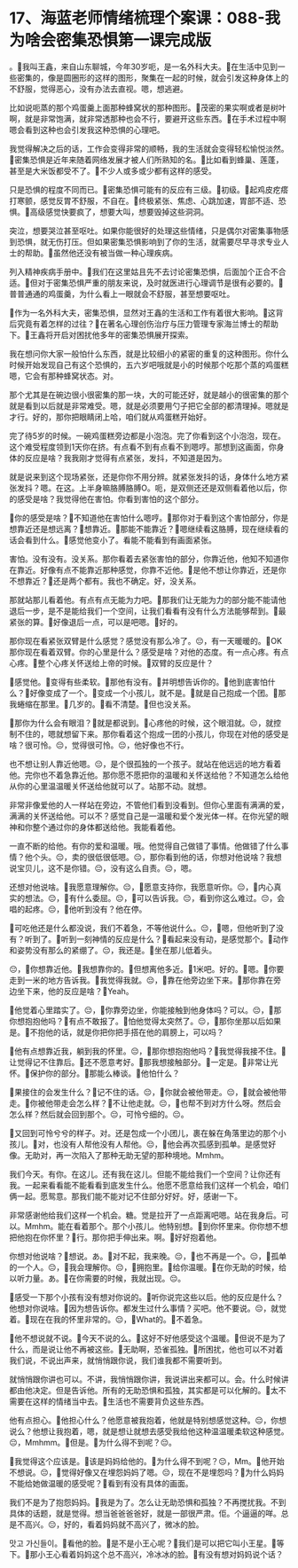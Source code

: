 # 17、海蓝老师情绪梳理个案课：088-我为啥会密集恐惧第一课完成版

。🎼我叫王鑫，来自山东聊城，今年30岁呃，是一名外科大夫。🎼在生活中见到一些密集的，像是圆圈形的这样的图形，聚集在一起的时候，就会引发这种身体上的不舒服，觉得恶心，没有办法去直视。嗯，想逃避。

比如说呃蒸的那个鸡蛋羹上面那种蜂窝状的那种图形。🎼茂密的果实啊或者是树叶啊，就是非常饱满，就非常透那种也会不行，要避开这些东西。🎼在手术过程中啊嗯会看到这种也会引发我这种恐惧的心理吧。

我觉得解决之后的话，工作会变得非常的顺畅，我的生活就会变得轻松愉悦淡然。🎼密集恐惧是近年来随着网络发展才被人们所熟知的名。🎼比如看到蜂巢、莲蓬，甚至是大米饭都受不了。🎼不少人或多或少都有这样的感受。

只是恐惧的程度不同而已。🎼密集恐惧可能有的反应有三级。🎼初级。🎼起鸡皮疙瘩打寒颤，感觉反胃不舒服，不自在。🎼终极紧张、焦虑、心跳加速，胃部不适、恐惧。🎼高级感觉快要疯了，想要大叫，想要毁掉这些洞洞。

突泣，想要哭泣甚至呕吐。如果你能很好的处理这些情绪，只是偶尔对密集事物感到恐惧，就无伤打压。但如果密集恐惧影响到了你的生活，就需要尽早寻求专业人士的帮助。🎼虽然他还没有被当做一种心理疾病。

列入精神疾病手册中。🎼我们在这里姑且先不去讨论密集恐惧，后面加个正合不合适。🎼但对于密集恐惧严重的朋友来说，及时就医进行心理调节是很有必要的。🎼普普通通的鸡蛋羹，为什么看上一眼就会不舒服，甚至想要呕吐。

🎼作为一名外科大夫，密集恐惧，显然对王鑫的生活和工作有着很大影响。🎼这背后究竟有着怎样的过往？🎼在著名心理创伤治疗与压力管理专家海兰博士的帮助下。🎼王鑫将开启对困扰他多年的密集恐惧展开探索。

我在想问你大家一般怕什么东西，就是比较细小的紧密的重复的这种图形。你什么时候开始发现自己有这个恐惧的，五六岁吧哦就是小的时候那个吃那个蒸的鸡蛋糕嗯，它会有那种蜂窝状态。对。

那个尤其是在碗边很小很密集的那一块，大的可能还好，就是越小的很密集的那个就是看到以后就是非常难受。嗯，就是必须要用勺子把它全部的都清理掉。嗯就是才行。好的，那你把眼睛闭上哈，咱们就从鸡蛋糕开始好。

完了待5岁的时候。一碗鸡蛋糕旁边都是小泡泡。完了你看到这个小泡泡，现在。这个难受程度领到1天你在挤。有点看不到有点看不到嗯哼。那想到这画面，你身体的反应是啥？我我刚才觉得有点紧张，发抖，不知道是因为。

就是说来到这个现场紧张，还是你你不用分辨。就紧张发抖的话，身体什么地方紧张发抖？嗯。在这。上半身嘛胳膊胳膊O。呃，是双侧还还是双侧看着他以后，你的感受是啥？我觉得他在害怕。你看到害怕的这个部分。

🎼你的感受是啥？🎼不知道他在害怕什么嗯哼。🎼那你对于看到这个害怕部分，你是想靠近还是想远离？🎼想靠近。🎼那能不能靠近？🎼嗯继续看这胳膊，现在继续看的话会看到什么。🎼感觉他变小了。看能不能看到有画面紧张。

害怕。没有没有。没关系。那你看着去紧张害怕的部分，你靠近他，他知不知道你在靠近。好像有点不能靠近那种感觉，你靠不近他。🎼是他不想让你靠近，还是你不想靠近？🎼还是两个都有。我也不确定。好，没关系。

那就站那儿看着他。有点有点无能为力吧。🎼那我们让无能为力的部分能不能请他退后一步，是不是能给我们一个空间，让我们看看有没有什么方法能够帮到。🎼最紧张的算。🎼好像退后一点，可以是吧嗯。🎼好的。

那你现在看紧张双臂是什么感觉？感觉没有那么冷了。😔，有一天暖暖的。🎼OK那你现在看着双臂。你的心里是什么？感受是啥？对他的态度。有一点心疼。有点心疼。🎼整个心疼关怀送给上帝的时候。🎼双臂的反应是什？

🎼感觉他。🎼变得有些柔软。🎼那他有没有。🎼并明想告诉你的。🎼他到底害怕什么？🎼好像变成了一个。🎼变成一个小孩儿，就不是。🎼就是自己抱成一个团。🎼那我蜷缩在那里。🎼几岁的。🎼看不清楚。🎼但也没关系。

🎼那你为什么会有眼泪？🎼就是都说到。🎼心疼他的时候，这个眼泪就。😔，就控制不住的，嗯就想留下来。那你看着这个抱成一团的小孩儿，你现在对他的感受是啥？很可怜。😔，觉得很可怜。😔，他好像也不行。

也不想让别人靠近他嗯。😔，是个很孤独的一个孩子。就站在他远远的地方看着他。完你也不着急靠近他。那你愿不愿把你的温暖和关怀送给他？不知道怎么给他从你的心里温温暖关怀送给他就可以了。站那不动。就想。

非常非像爱他的人一样站在旁边，不管他们看到没看到。但你心里面有满满的爱，满满的关怀送给他。可以不？感觉自己是一温暖和爱个发光体一样。在你光望的眼神和你整个通过你的身体都送给他。我能看着他。

一直不断的给他。有你的爱和温暖。哦。他觉得自己做错了事情。他做错了什么事情？他个头。😔，卖的很低很低嗯。😔，那你看到他的话，你想对他说啥？我想说宝贝儿，这不是你错。😔，没有这么自责。😔，嗯。

还想对他说啥。🎼我愿意理解你。😔，🎼愿意支持你，我愿意听你。😔，🎼内心真实的想法。😔，🎼有什么委屈。😔，🎼可以告诉我。😔，看到你这么难过。😔，会唱的起疼。😔，🎼他听到没有？他在停。

🎼可吃他还是什么都没说，我们不着急，不等他说什么。😔，🎼嗯，但他听到了没有？听到了。🎼听到一刻神情的反应是什么？🎼看起来没有动，是感觉那个。🎼动作和姿势没有那么的紧绷了。😔，我还是。🎼坐在那儿低着头。

😔，🎼你想靠近他。🎼我想靠你的。🎼但想离他多近。🎼1米吧。好的。🎼嗯。🎼你要走到一米的地方告诉我。🎼我觉得我就。😔，🎼靠在他旁边坐下来。🎼那你靠在旁边坐下来，他的反应是啥？🎼Yeah。

🎼他觉着心里踏实了。😔，🎼你靠旁边坐，你能接触到他身体吗？可以。😔，🎼那你想抱抱他吗？🎼有点不敢报了。🎼怕他觉得太突然了。😔，🎼那你坐那以后如果是。🎼不抱他的话，就是你把你把手搭在他的肩膀上，可以吗？

🎼他有点想靠近我，躺到我的怀里。😔，🎼那你想抱抱他吗？🎼我觉得我接不住。🎼让觉得记不住靠后。🎼还不愿意考好。🎼那我想接触部分。🎼一定是。🎼非常让光怀。🎼保护你的部分。🎼那能么棒谈。🎼他怕什么？

🎼果接住的会发生什么？🎼记不住的话。😔，🎼你就会被他带走。😔，🎼就会被他带走。🎼你被他带走会怎么样？🎼不让他走就。😔，🎼也帮不到对方什么呀。然后会怎么样？然后就会回到那个。😔，可怜兮细的。😔。

🎼又回到可怜兮兮的样子。对。还是包成一个小团儿，裹在躲在角落里边的那个小孩儿。🎼对，也没有人帮他没有人帮他。😔，🎼他会再次孤感到孤单。是感觉好像。无助对，再一次陷入了那种无助无望的那种境地。Mmhm。

我们今天。有你。在这儿。还有我在这儿。但能不能给我们一个空间？让你还有我。一起来看看能不能看看到底发生什么。他愿不愿意给我们这样一个机会，咱们俩一起。愿鸳意。那我们能不能对记不住部分好好。好，感谢一下。

非常感谢他给我们这样一个机会。糖。觉是拉开了一点距离吧嗯。站在我身后。可以。Mmhm。能在看着那个。那个小孩儿。他特别想。🎼到你怀里来。你你想不想把他抱在你怀里？🎼行。那你把手伸出来。啊。🎼好好抱着他。

你想对他说啥？🎼想说。あ。🎼对不起，我来晚。😔，🎼也不再是一个。😔，🎼孤单的一个人。😔，🎼我会理解你。😔，🎼拥抱里。🎼给你温暖。🎼在你无助的时候，给以听力量。あ。🎼在你需要的时候，我就出现。😔。

🎼感受一下那个小孩有没有想对你说的。🎼听你说完这些以后。他的反应是什么？他想对你说啥。🎼因为想告诉你。都发生过什么事情？买吧。他不要说。😔，就觉着。🎼现在在我的怀里非常的。😔，🎼What的。🎼不着急。

🎼他不想说就不说。🎼今天不说的么。🎼这好不好他感受这个温暖。🎼但说不是为了什么，而是说让他不再被这些。🎼无助啊，恐雀孤独。🎼所困扰，他也可以不对着我们说，不说出声来，就悄悄跟你说，我们谁我都不需要听到。

就悄悄跟你讲也可以。不讲，我悄悄跟你讲，我说讲出来都可以。会。什么时候讲都由他决定。但是告诉他。所有的无助恐惧和孤独，其实都是可以化解的。🎼太不需要在这样的情绪当中去。🎼生活也不需要背负这些东西。

他有点担心。🎼他担心什么？他愿意被我抱着，他就是特别想感觉这种。😔，你想说么？他想让我抱着，嗯，就是想让就想去感受我给他这种温温暖柔软这种感觉。😔，Mmhmm。🎼但是。🎼为什么得不到呢？😔。

🎼我觉得这个应该是。🎼该是妈妈给他的。🎼为什么得不到呢？😔，Mm。🎼他开始不想说。😔，🎼觉得好像又在埋怨妈妈了嗯。😔，现在不是埋怨吗？🎼为什么妈妈不能给她做温暖的感受呢？🎼看到有没有具体的画面。

我们不是为了抱怨妈妈。🎼我是为了。怎么让无助恐惧和孤独？不再搅扰我。不到具体的话题，就是觉得。想当爸爸爸爸好，就是一部很严肃。佢。个逼逼的咩。总是不高兴。😔，好的，看着妈妈就不高兴了，微冰的脸。

맛고 가신들이。🎼看他的脸。🎼是不是小王心呢？🎼我们是可以把它叫小王星。🎼等下。🎼那小王心看着妈妈这个总不高兴，冷冰冰的脸。🎼有没有想对妈妈说个话？

